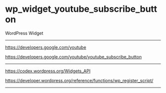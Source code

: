 # wp_widget_youtube_subscribe_button
WordPress Widget 

---

https://developers.google.com/youtube

https://developers.google.com/youtube/youtube_subscribe_button

---

https://codex.wordpress.org/Widgets_API

https://developer.wordpress.org/reference/functions/wp_register_script/

---
